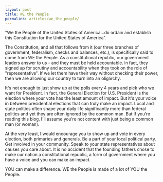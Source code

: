 ```yaml
---
layout: post
title: WE the People
permalink: articles/we_the_people/
---
```

"We the People of the United States of America...do ordain and establish this Constitution for the United States of America".  

The Constitution, and all that follows from it (our three branches of government, federalism, checks and balances, etc.), is specifically said to come from WE the People.  As a constitutional republic, our government leaders answer to us - and they must be held accountable.  In fact, they signed up for scrutiny and accountability when they took on the role of "representative".  If we let them have their way without checking their power, then we are allowing our country to turn into an oligarchy.

It's not enough to just show up at the polls every 4 years and pick who we want for President.  In fact, the General Election for U.S. President is the election where your vote has the least amount of impact.  But it's your voice in between presidential elections that can truly make an impact.  Local and state politics often shape your daily life significantly more than federal politics and yet they are often ignored by the common man.  But if you're reading this blog, I'll assume you're not content with just being a common man (or woman).

At the very least, I would encourage you to show up and vote in every election, both primaries and generals.  Be a part of your local political party.  Get involved in your community.  Speak to your state representatives about causes you care about.  It is no accident that the founding fathers chose to make our nation a constitutional republic, a form of government where you have a voice and you can make an impact.

YOU can make a difference.  WE the People is made of a lot of YOU the People.